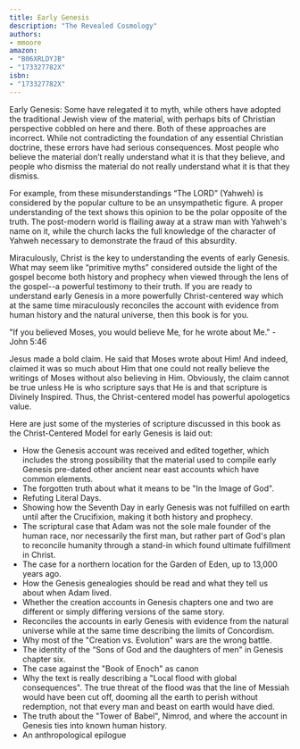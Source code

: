 ```yaml
---
title: Early Genesis
description: "The Revealed Cosmology"
authors:
- mmoore
amazon:
- "B06XRLDYJB"
- "173327782X"
isbn:
- "173327782X"
---
```

Early Genesis: Some have relegated it to myth, while others have adopted the traditional Jewish view of the material, with perhaps bits of Christian perspective cobbled on here and there. Both of these approaches are incorrect. While not contradicting the foundation of any essential Christian doctrine, these errors have had serious consequences. Most people who believe the material don’t really understand what it is that they believe, and people who dismiss the material do not really understand what it is that they dismiss.

For example, from these misunderstandings “The LORD” (Yahweh) is considered by the popular culture to be an unsympathetic figure. A proper understanding of the text shows this opinion to be the polar opposite of the truth. The post-modern world is flailing away at a straw man with Yahweh's name on it, while the church lacks the full knowledge of the character of Yahweh necessary to demonstrate the fraud of this absurdity.

Miraculously, Christ is the key to understanding the events of early Genesis. What may seem like “primitive myths” considered outside the light of the gospel become both history and prophecy when viewed through the lens of the gospel--a powerful testimony to their truth. If you are ready to understand early Genesis in a more powerfully Christ-centered way which at the same time miraculously reconciles the account with evidence from human history and the natural universe, then this book is for you.

"If you believed Moses, you would believe Me, for he wrote about Me." - John 5:46

Jesus made a bold claim. He said that Moses wrote about Him! And indeed, claimed it was so much about Him that one could not really believe the writings of Moses without also believing in Him. Obviously, the claim cannot be true unless He is who scripture says that He is and that scripture is Divinely Inspired. Thus, the Christ-centered model has powerful apologetics value.

Here are just some of the mysteries of scripture discussed in this book as the Christ-Centered Model for early Genesis is laid out:
- How the Genesis account was received and edited together, which includes the strong possibility that the material used to compile early Genesis pre-dated other ancient near east accounts which have common elements.
- The forgotten truth about what it means to be "In the Image of God".
- Refuting Literal Days.
- Showing how the Seventh Day in early Genesis was not fulfilled on earth until after the Crucifixion, making it both history and prophecy.
- The scriptural case that Adam was not the sole male founder of the human race, nor necessarily the first man, but rather part of God's plan to reconcile humanity through a stand-in which found ultimate fulfillment in Christ.
- The case for a northern location for the Garden of Eden, up to 13,000 years ago.
- How the Genesis genealogies should be read and what they tell us about when Adam lived.
- Whether the creation accounts in Genesis chapters one and two are different or simply differing versions of the same story.
- Reconciles the accounts in early Genesis with evidence from the natural universe while at the same time describing the limits of Concordism.
- Why most of the "Creation vs. Evolution" wars are the wrong battle.
- The identity of the “Sons of God and the daughters of men" in Genesis chapter six.
- The case against the "Book of Enoch" as canon
- Why the text is really describing a "Local flood with global consequences". The true threat of the flood was that the line of Messiah would have been cut off, dooming all the earth to perish without redemption, not that every man and beast on earth would have died.
- The truth about the "Tower of Babel", Nimrod, and where the account in Genesis ties into known human history.
- An anthropological epilogue
